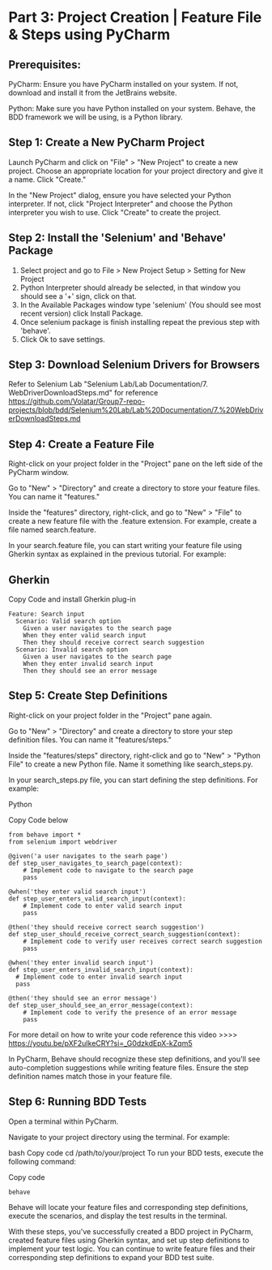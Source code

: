 # Part 3: Project Creation | Feature File & Steps using PyCharm

## Prerequisites:
PyCharm: Ensure you have PyCharm installed on your system. If not, download and install it from the JetBrains website.

Python: Make sure you have Python installed on your system. Behave, the BDD framework we will be using, is a Python library.

## Step 1: Create a New PyCharm Project
Launch PyCharm and click on "File" > "New Project" to create a new project. Choose an appropriate location for your project directory and give it a name. Click "Create."

In the "New Project" dialog, ensure you have selected your Python interpreter. If not, click "Project Interpreter" and choose the Python interpreter you wish to use. Click "Create" to create the project.

## Step 2: Install the 'Selenium' and 'Behave' Package
1. Select project and go to File > New Project Setup > Setting for New Project
2. Python Interpreter should already be selected, in that window you should see a '+' sign, click on that.
3. In the Available Packages window type 'selenium' (You should see most recent version) click Install Package.
4. Once selenium package is finish installing repeat the previous step with 'behave'.
5. Click Ok to save settings.

## Step 3: Download Selenium Drivers for Browsers
Refer to Selenium Lab "Selenium Lab/Lab Documentation/7. WebDriverDownloadSteps.md" for reference https://github.com/Volatar/Group7-repo-projects/blob/bdd/Selenium%20Lab/Lab%20Documentation/7.%20WebDriverDownloadSteps.md 

## Step 4: Create a Feature File
Right-click on your project folder in the "Project" pane on the left side of the PyCharm window.

Go to "New" > "Directory" and create a directory to store your feature files. You can name it "features."

Inside the "features" directory, right-click, and go to "New" > "File" to create a new feature file with the .feature extension. For example, create a file named search.feature.

In your search.feature file, you can start writing your feature file using Gherkin syntax as explained in the previous tutorial. For example:

## Gherkin
Copy Code and install Gherkin plug-in

    Feature: Search input
      Scenario: Valid search option
        Given a user navigates to the search page
        When they enter valid search input
        Then they should receive correct search suggestion
      Scenario: Invalid search option
        Given a user navigates to the search page
        When they enter invalid search input
        Then they should see an error message
## Step 5: Create Step Definitions
Right-click on your project folder in the "Project" pane again.

Go to "New" > "Directory" and create a directory to store your step definition files. You can name it "features/steps."

Inside the "features/steps" directory, right-click and go to "New" > "Python File" to create a new Python file. Name it something like search_steps.py.

In your search_steps.py file, you can start defining the step definitions. For example:

Python

Copy Code below

    from behave import *
    from selenium import webdriver

    @given('a user navigates to the searh page')
    def step_user_navigates_to_search_page(context):
        # Implement code to navigate to the search page
        pass

    @when('they enter valid search input')
    def step_user_enters_valid_search_input(context):
        # Implement code to enter valid search input
        pass

    @then('they should receive correct search suggestion')
    def step_user_should_receive_correct_search_suggestion(context):
        # Implement code to verify user receives correct search suggestion
        pass

    @when('they enter invalid search input')
    def step_user_enters_invalid_search_input(context):
      # Implement code to enter invalid search input
      pass

    @then('they should see an error message')
    def step_user_should_see_an_error_message(context):
        # Implement code to verify the presence of an error message
        pass
For more detail on how to write your code reference this video >>>> [https://youtu.be/pXF2uIkeCRY?si=_G0dzkdEpX-kZqm5 ](https://youtu.be/pXF2uIkeCRY?si=yGoMspJ2p8EbOKSy&t=680)


In PyCharm, Behave should recognize these step definitions, and you'll see auto-completion suggestions while writing feature files. Ensure the step definition names match those in your feature file.

## Step 6: Running BDD Tests
Open a terminal within PyCharm.

Navigate to your project directory using the terminal. For example:

bash
Copy code
cd /path/to/your/project
To run your BDD tests, execute the following command:

Copy code

    behave
Behave will locate your feature files and corresponding step definitions, execute the scenarios, and display the test results in the terminal.

With these steps, you've successfully created a BDD project in PyCharm, created feature files using Gherkin syntax, and set up step definitions to implement your test logic. You can continue to write feature files and their corresponding step definitions to expand your BDD test suite.
